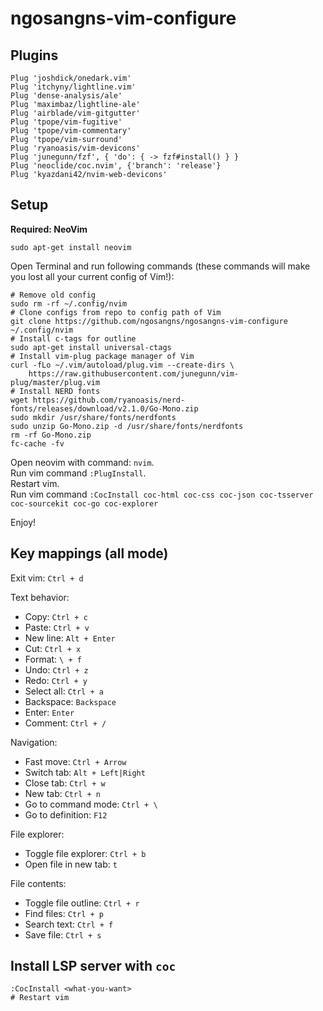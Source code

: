 # ngosangns-vim-configure

## Plugins
```
Plug 'joshdick/onedark.vim'
Plug 'itchyny/lightline.vim'
Plug 'dense-analysis/ale'
Plug 'maximbaz/lightline-ale'
Plug 'airblade/vim-gitgutter'
Plug 'tpope/vim-fugitive'
Plug 'tpope/vim-commentary'
Plug 'tpope/vim-surround'
Plug 'ryanoasis/vim-devicons'
Plug 'junegunn/fzf', { 'do': { -> fzf#install() } }
Plug 'neoclide/coc.nvim', {'branch': 'release'}
Plug 'kyazdani42/nvim-web-devicons'
```

## Setup
**Required: NeoVim**
```
sudo apt-get install neovim
```

Open Terminal and run following commands (these commands will make you lost all your current config of Vim!):
```
# Remove old config
sudo rm -rf ~/.config/nvim
# Clone configs from repo to config path of Vim
git clone https://github.com/ngosangns/ngosangns-vim-configure ~/.config/nvim
# Install c-tags for outline
sudo apt-get install universal-ctags
# Install vim-plug package manager of Vim
curl -fLo ~/.vim/autoload/plug.vim --create-dirs \
    https://raw.githubusercontent.com/junegunn/vim-plug/master/plug.vim
# Install NERD fonts
wget https://github.com/ryanoasis/nerd-fonts/releases/download/v2.1.0/Go-Mono.zip
sudo mkdir /usr/share/fonts/nerdfonts
sudo unzip Go-Mono.zip -d /usr/share/fonts/nerdfonts
rm -rf Go-Mono.zip
fc-cache -fv
```
Open neovim with command: `nvim`.  
Run vim command `:PlugInstall`.  
Restart vim.   
Run vim command `:CocInstall coc-html coc-css coc-json coc-tsserver coc-sourcekit coc-go coc-explorer`

Enjoy!  

## Key mappings (all mode)
Exit vim: `Ctrl + d`  

Text behavior:
- Copy: `Ctrl + c`
- Paste: `Ctrl + v`
- New line: `Alt + Enter`
- Cut: `Ctrl + x`
- Format: `\ + f`
- Undo: `Ctrl + z`
- Redo: `Ctrl + y`
- Select all: `Ctrl + a`
- Backspace: `Backspace`
- Enter: `Enter`
- Comment: `Ctrl + /`

Navigation:
- Fast move: `Ctrl + Arrow`
- Switch tab: `Alt + Left|Right`
- Close tab: `Ctrl + w`
- New tab: `Ctrl + n`
- Go to command mode: `Ctrl + \`
- Go to definition: `F12`

File explorer:
- Toggle file explorer: `Ctrl + b`
- Open file in new tab: `t`

File contents:
- Toggle file outline: `Ctrl + r`
- Find files: `Ctrl + p`
- Search text: `Ctrl + f`
- Save file: `Ctrl + s`

## Install LSP server with `coc`
```
:CocInstall <what-you-want>
# Restart vim
```
